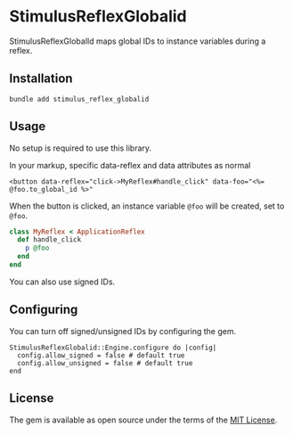 # StimulusReflexGlobalid

StimulusReflexGlobalId maps global IDs to instance variables during a reflex.

## Installation
`bundle add stimulus_reflex_globalid`

## Usage

No setup is required to use this library. 

In your markup, specific data-reflex and data attributes as normal

```erb
<button data-reflex="click->MyReflex#handle_click" data-foo="<%= @foo.to_global_id %>"
```

When the button is clicked, an instance variable `@foo` will be created, set to `@foo`.

```rb
class MyReflex < ApplicationReflex
  def handle_click
    p @foo
  end
end
```

You can also use signed IDs.

## Configuring

You can turn off signed/unsigned IDs by configuring the gem.

```
StimulusReflexGlobalid::Engine.configure do |config|
  config.allow_signed = false # default true
  config.allow_unsigned = false # default true
end
```

## License
The gem is available as open source under the terms of the [MIT License](https://opensource.org/licenses/MIT).
